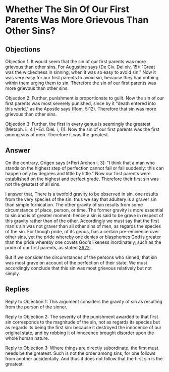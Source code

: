 # Whether The Sin Of Our First Parents Was More Grievous Than Other Sins?

## Objections

Objection 1: It would seem that the sin of our first parents was more grievous than other sins. For Augustine says (De Civ. Dei xiv, 15): "Great was the wickedness in sinning, when it was so easy to avoid sin." Now it was very easy for our first parents to avoid sin, because they had nothing within them urging them to sin. Therefore the sin of our first parents was more grievous than other sins.

Objection 2: Further, punishment is proportionate to guilt. Now the sin of our first parents was most severely punished, since by it "death entered into this world," as the Apostle says (Rom. 5:12). Therefore that sin was more grievous than other sins.

Objection 3: Further, the first in every genus is seemingly the greatest (Metaph. ii, 4 [*Ed. Diel. i, 1]). Now the sin of our first parents was the first among sins of men. Therefore it was the greatest.

## Answer

On the contrary, Origen says [*Peri Archon i, 3]: "I think that a man who stands on the highest step of perfection cannot fail or fall suddenly: this can happen only by degrees and little by little." Now our first parents were established on the highest and perfect grade. Therefore their first sin was not the greatest of all sins.

I answer that, There is a twofold gravity to be observed in sin. one results from the very species of the sin: thus we say that adultery is a graver sin than simple fornication. The other gravity of sin results from some circumstance of place, person, or time. The former gravity is more essential to sin and is of greater moment: hence a sin is said to be grave in respect of this gravity rather than of the other. Accordingly we must say that the first man's sin was not graver than all other sins of men, as regards the species of the sin. For though pride, of its genus, has a certain pre-eminence over other sins, yet the pride whereby one denies or blasphemes God is greater than the pride whereby one covets God's likeness inordinately, such as the pride of our first parents, as stated [3622](A[2]).

But if we consider the circumstances of the persons who sinned, that sin was most grave on account of the perfection of their state. We must accordingly conclude that this sin was most grievous relatively but not simply.

## Replies

Reply to Objection 1: This argument considers the gravity of sin as resulting from the person of the sinner.

Reply to Objection 2: The severity of the punishment awarded to that first sin corresponds to the magnitude of the sin, not as regards its species but as regards its being the first sin: because it destroyed the innocence of our original state, and by robbing it of innocence brought disorder upon the whole human nature.

Reply to Objection 3: Where things are directly subordinate, the first must needs be the greatest. Such is not the order among sins, for one follows from another accidentally. And thus it does not follow that the first sin is the greatest.